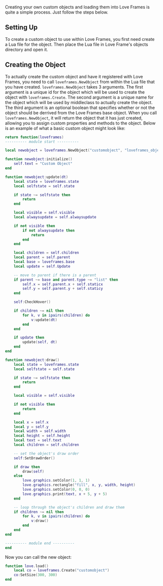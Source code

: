 Creating your own custom objects and loading them into Love Frames is quite a simple process. Just follow the steps below.

## Setting Up

To create a custom object to use within Love Frames, you first need create a Lua file for the object. Then place the Lua file in Love Frame's objects directory and open it.

## Creating the Object

To actually create the custom object and have it registered with Love Frames, you need to call `loveframes.NewObject` from within the Lua file that you have created. `loveframes.NewObject` takes 3 arguments. The first argument is a unique id for the object which will be used to create the object with `loveframes.Create`. The second argument is a unique name for the object which will be used by middleclass to actually create the object. The third argument is an optional boolean that specifies whether or not the object should be derrived from the Love Frames base object. When you call `loveframes.NewObject`, it will return the object that it has just created, allowing you to assign custom properties and methods to the object. Below is an example of what a basic custom object might look like:

```lua
return function(loveframes)
---------- module start ----------

local newobject = loveframes.NewObject("customobject", "loveframes_object_custom", true)

function newobject:initialize()
    self.text = "Custom Object"
end

function newobject:update(dt)
    local state = loveframes.state
    local selfstate = self.state

    if state ~= selfstate then
        return
    end

    local visible = self.visible
    local alwaysupdate = self.alwaysupdate

    if not visible then
        if not alwaysupdate then
            return
        end
    end

    local children = self.children
    local parent = self.parent
    local base = loveframes.base
    local update = self.Update

    -- move to parent if there is a parent
    if parent ~= base and parent.type ~= "list" then
        self.x = self.parent.x + self.staticx
        self.y = self.parent.y + self.staticy
    end

    self:CheckHover()

    if children ~= nil then
        for k, v in ipairs(children) do
            v:update(dt)
        end
    end

    if update then
        update(self, dt)
    end
end

function newobject:draw()
    local state = loveframes.state
    local selfstate = self.state

    if state ~= selfstate then
        return
    end

    local visible = self.visible

    if not visible then
        return
    end

    local x = self.x
    local y = self.y
    local width = self.width
    local height = self.height
    local text = self.text
    local children = self.children

    -- set the object's draw order
    self:SetDrawOrder()

    if draw then
        draw(self)
    else
        love.graphics.setColor(1, 1, 1)
        love.graphics.rectangle("fill", x, y, width, height)
        love.graphics.setColor(0, 0, 0)
        love.graphics.print(text, x + 5, y + 5)
    end

    -- loop through the object's children and draw them
    if children ~= nil then
        for k, v in ipairs(children) do
            v:draw()
        end
    end
end

---------- module end ----------
end
```
Now you can call the new object:

```lua
function love.load()
    local co = loveframes.Create("customobject")
    co:SetSize(300, 300)
end
```